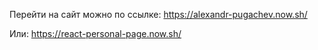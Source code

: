 Перейти на сайт можно по ссылке: 
https://alexandr-pugachev.now.sh/

Или: 
https://react-personal-page.now.sh/
